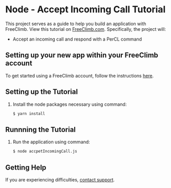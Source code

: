 # Node - Accept Incoming Call Tutorial

This project serves as a guide to help you build an application with FreeClimb. View this tutorial on [FreeClimb.com](https://docs.freeclimb.com/docs/accept-an-incoming-call#section-nodejs). Specifically, the project will:

- Accept an incoming call and respond with a PerCL command   

## Setting up your new app within your FreeClimb account

To get started using a FreeClimb account, follow the instructions [here](https://docs.freeclimb.com/docs/getting-started-with-freeclimb).

## Setting up the Tutorial

1. Install the node packages necessary using command:

   ```bash
   $ yarn install
   ```

## Runnning the Tutorial

1. Run the application using command:

   ```bash
   $ node accpetIncomingCall.js
   ```

## Getting Help

If you are experiencing difficulties, [contact support](https://freeclimb.com/support).
